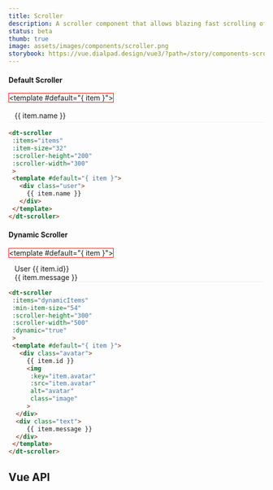 ```yaml
---
title: Scroller
description: A scroller component that allows blazing fast scrolling of any amount of data.
status: beta
thumb: true
image: assets/images/components/scroller.png
storybook: https://vue.dialpad.design/vue3/?path=/story/components-scroller--default
---
```


#### Default Scroller


 <dt-scroller
      style="
      margin: 20px 0;
      border: 1px solid red;"
      :items="[
              {
                id: 1,
                name: `User 1`,
              },
              {
                id: 2,
                name: `User 2`,
              },
              {
                id: 3,
                name: `User 3`,
              },
              {
                id: 4,
                name: `User 4`,
              },
              {
                id: 5,
                name: `User 5`,
              },
              {
                id: 6,
                name: `User 6`,
              },
              {
                id: 7,
                name: `User 7`,
              },
              {
                id: 8,
                name: `User 8`,
              },
              {
                id: 9,
                name: `User 9`,
              },
              {
                id: 10,
                name: `User 10`,
              },
              {
                id: 11,
                name: `User 11`,
              },
              {
                id: 12,
                name: `User 12`,
              },
              {
                id: 13,
                name: `User 13`,
              },
              {
                id: 14,
                name: `User 14`,
              },
              {
                id: 15,
                name: `User 15`,
              }
          ]"
      :item-size="32"
      :scroller-height="200"
      :scroller-width="200"
      list-tag="div"
      item-tag="div"
      direction="vertical"
      >
      <template #default="{ item }">
              <div style="
                height: 25px;
                padding: 0 12px;
                display: flex;
                align-items: center;
                border-bottom: 1px solid #eee;
              ">
                {{ item.name }}
              </div>
      </template>
</dt-scroller>




```html
<dt-scroller
 :items="items"
 :item-size="32"
 :scroller-height="200"
 :scroller-width="300"
 >
 <template #default="{ item }">
   <div class="user">
     {{ item.name }}
   </div>
 </template>
</dt-scroller>
```

#### Dynamic Scroller

 <dt-scroller
      :items="[
              {
                id: 1,
                message: 'lorem ipsum dolor sit amet',
              },
              {
                id: 2,
                message: 'lorem ipsum dolor sit amet, consectetur adipiscing elit. Donec auctor, nisl eget ultrices aliquam',
              },
              {
                id: 3,
                message: 'lorem ipsum dolor sit amet, consectetur adipiscing elit. Donec auctor, nisl eget ultrices aliquam, nunc nisl aliquet nunc, eget aliquam nisl',
              },
              {
                id: 4,
                message: 'lorem ipsum dolor sit amet, consectetur adipiscing elit. Donec auctor,nisl eget ultrices aliquam, nunc nisl aliquet nunc, eget aliquam nisl ni loremlorem ipsum dolor sit amet, consectetur adipiscing elit. Donec auctor, nisl eget ultrices aliquam, nunc nisl aliquet nunc, eget aliquam nisl ni loremlorem ipsum dolor sit amet, consectetur adipiscing elit. Donec auctor, nisl eget ultrices aliquam',
              },
              {
                id: 5,
                message: 'lorem ipsum dolor sit amet',
              },
              {
                id: 6,
                message: 'lorem ipsum dolor sit amet, consectetur adipiscing elit. Donec auctor, nisl eget ultrices aliquam, nunc nisl aliquet nunc, eget aliquam nisl',
              },
              {
                id: 7,
                message: 'lorem ipsum dolor sit amet, consectetur adipiscing elit. Donec auctor,nisl eget ultrices aliquam, nunc nisl aliquet nunc, eget aliquam nisl ni loremlorem ipsum dolor sit amet, consectetur adipiscing elit. Donec auctor, nisl eget ultrices aliquam, nunc nisl aliquet nunc, eget aliquam nisl ni loremlorem ipsum dolor sit amet, consectetur adipiscing elit. Donec auctor, nisl eget ultrices aliquam',
              },
          ]"
      :min-item-size="54"
      :scroller-height="300"
      :scroller-width="500"
      :dynamic="true"
      style="
        margin: 20px 0;
        border: 1px solid red;"
    >
      <template #default="{ item }">
        <div 
          style="
            padding: 0 12px;
            display: flex;
            align-items: center;
            border-bottom: 1px solid #eee;"
        >
          User {{ item.id}} <br />
          {{ item.message }}
        </div>
      </template>
    </dt-scroller>

```html
<dt-scroller
 :items="dynamicItems"
 :min-item-size="54"
 :scroller-height="300"
 :scroller-width="500"
 :dynamic="true"
 >
 <template #default="{ item }">
   <div class="avatar">
     {{ item.id }}
     <img
      :key="item.avatar"
      :src="item.avatar"
      alt="avatar"
      class="image"
     >
  </div>
  <div class="text">
     {{ item.message }}
  </div>
 </template>
</dt-scroller>
```

## Vue API

<component-vue-api component-name="scroller" />

